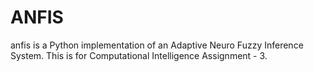 ANFIS
=======

anfis is a Python implementation of an Adaptive Neuro Fuzzy Inference System.
This is for Computational Intelligence Assignment - 3.






